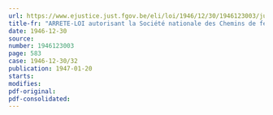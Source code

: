 ```yaml
---
url: https://www.ejustice.just.fgov.be/eli/loi/1946/12/30/1946123003/justel
title-fr: "ARRETE-LOI autorisant la Société nationale des Chemins de fer belges à incorporer dans son réseau les lignes de chemin de fer exploitées à bail en Belgique par la Compagnie du Chemin de fer du Nord"
date: 1946-12-30
source:
number: 1946123003
page: 583
case: 1946-12-30/32
publication: 1947-01-20
starts:
modifies:
pdf-original:
pdf-consolidated:
---
```


